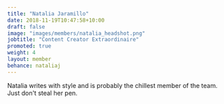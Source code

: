 ```yaml
---
title: "Natalia Jaramillo"
date: 2018-11-19T10:47:58+10:00
draft: false
image: "images/members/natalia_headshot.png"
jobtitle: "Content Creator Extraordinaire"
promoted: true
weight: 4
layout: member
behance: nataliaj
---
```


Natalia writes with style and is probably the chillest member of the team.
Just don't steal her pen.

